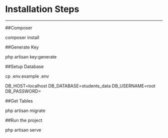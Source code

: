 # Installation Steps
------------

##Composer

composer install

##Generate Key

php artisan key:generate

##Setup Database

cp .env.example .env

DB_HOST=localhost
DB_DATABASE=students_data
DB_USERNAME=root
DB_PASSWORD=

##Get Tables

php artisan migrate

##Run the project

php artisan serve
